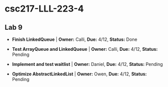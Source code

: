 # csc217-LLL-223-4

## Lab 9

* **Finish LinkedQueue** | **Owner:** Calli, **Due:** 4/12, **Status:** Done

* **Test ArrayQueue and LinkedQueue** | **Owner:** Calli, **Due:** 4/12, **Status:** Pending

* **Implement and test waitlist** | **Owner:** Daniel, **Due:** 4/12, **Status:** Pending

* **Optimize AbstractLinkedList** | **Owner:** Owen, **Due:** 4/12, **Status:** Pending

